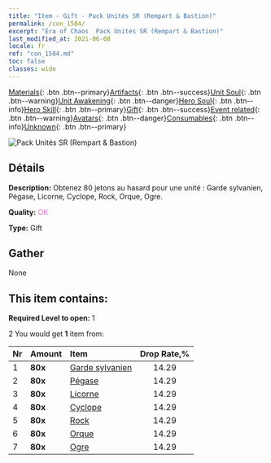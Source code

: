 ```yaml
---
title: "Item - Gift - Pack Unités SR (Rempart & Bastion)"
permalink: /con_1584/
excerpt: "Era of Chaos  Pack Unités SR (Rempart & Bastion)"
last_modified_at: 2021-06-08
locale: fr
ref: "con_1584.md"
toc: false
classes: wide
---
```

 [Materials](/ItemsFR/){: .btn .btn--primary}[Artifacts](/ItemsFR/Artifacts/){: .btn .btn--success}[Unit Soul](/ItemsFR/UnitSoul/){: .btn .btn--warning}[Unit Awakening](/ItemsFR/UnitAwakening/){: .btn .btn--danger}[Hero Soul](/ItemsFR/HeroSoul/){: .btn .btn--info}[Hero Skill](/ItemsFR/HeroSkill/){: .btn .btn--primary}[Gift](/ItemsFR/Gift/){: .btn .btn--success}[Event related](/ItemsFR/Events/){: .btn .btn--warning}[Avatars](/ItemsFR/Avatars/){: .btn .btn--danger}[Consumables](/ItemsFR/Consumables/){: .btn .btn--info}[Unknown](/ItemsFR/Unknown/){: .btn .btn--primary}

 ![Pack Unités SR (Rempart & Bastion)](/images/t/i_907200.png)

## Détails
 **Description:** Obtenez 80 jetons au hasard pour une unité : Garde sylvanien, Pégase, Licorne, Cyclope, Rock, Orque, Ogre.

 **Quality:** <span style="color: #DA70D6">OK</span>

 **Type:** Gift

## Gather

  None

## This item contains:

 **Required Level to open:** 1

 2 You would get **1** item  from:

  | Nr | Amount |     Item    | Drop Rate,% |
  |:---|:-------|:------------|:---------:|
  | 1 |  **80x** | [Garde sylvanien](/ItemsFR/unt_203/) | 14.29 | 
  | 2 |  **80x** | [Pégase](/ItemsFR/unt_202/) | 14.29 | 
  | 3 |  **80x** | [Licorne](/ItemsFR/unt_204/) | 14.29 | 
  | 4 |  **80x** | [Cyclope](/ItemsFR/unt_222/) | 14.29 | 
  | 5 |  **80x** | [Rock](/ItemsFR/unt_221/) | 14.29 | 
  | 6 |  **80x** | [Orque](/ItemsFR/unt_219/) | 14.29 | 
  | 7 |  **80x** | [Ogre](/ItemsFR/unt_220/) | 14.29 | 
